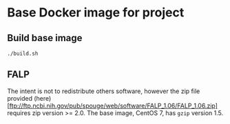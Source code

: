 # Base Docker image for project

## Build base image

```
./build.sh
```

## FALP

The intent is not to redistribute others software, however the zip file provided (here)[ftp://ftp.ncbi.nih.gov/pub/spouge/web/software/FALP_1.06/FALP_1.06.zip] requires zip version >= 2.0. The base image, CentOS 7, has `gzip` version 1.5.
